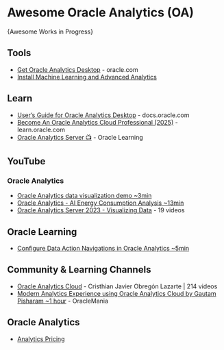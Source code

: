 # Awesome Oracle Analytics (OA)
{Awesome Works in Progress}


## Tools
* [Get Oracle Analytics Desktop](https://www.oracle.com/solutions/analytics/analytics-desktop/oracle-analytics-desktop.html) - oracle.com
* [Install Machine Learning and Advanced Analytics](https://docs.oracle.com/en/middleware/bi/analytics-desktop/bidvd/get-started-oracle-analytics-desktop.html#GUID-003FB6AC-91EA-49AC-8778-F42967593962)

## Learn
* [User’s Guide for Oracle Analytics Desktop](https://docs.oracle.com/en/middleware/bi/analytics-desktop/bidvd/index.html) - docs.oracle.com
* [Become An Oracle Analytics Cloud Professional (2025)](https://learn.oracle.com/ols/learning-path/become-an-oracle-analytics-cloud-professional-2025/118071/147801) - learn.oracle.com
* [Oracle Analytics Server 📺](https://www.youtube.com/playlist?list=PLKCk3OyNwIzuy6PidScyoD7SZQa1ng4SL) - Oracle Learning 

## YouTube
### Oracle Analytics
* [Oracle Analytics data visualization demo ~3min](https://www.youtube.com/watch?v=-G1LOoeTzPM)
* [Oracle Analytics - AI Energy Consumption Analysis ~13min](https://www.youtube.com/watch?v=22wUJunH8eA)
* [Oracle Analytics Server 2023 - Visualizing Data](https://www.youtube.com/playlist?list=PL6gBNP-Fr8KVzWmtFyWfDekHw5LVvTb6n) - 19 videos
## Oracle Learning
* [Configure Data Action Navigations in Oracle Analytics ~5min](https://www.youtube.com/watch?v=IqT0NBktk3U) 
## Community & Learning Channels
* [Oracle Analytics Cloud](https://www.youtube.com/playlist?list=PLb4c9uHbujW3hTBwNksKzIeHCduLdLxz5) - Cristhian Javier Obregón Lazarte | 214 videos
* [Modern Analytics Experience using Oracle Analytics Cloud by Gautam Pisharam ~1 hour](https://www.youtube.com/watch?v=eTqYXJ5rNqU) - OracleMania

## Oracle Analytics
* [Analytics Pricing](https://www.oracle.com/analytics/pricing/)
